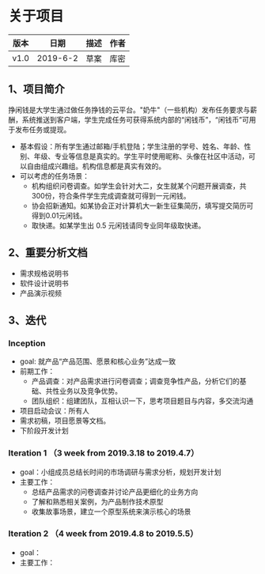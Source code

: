 # 关于项目

| 版本 | 日期 | 描述 | 作者 |
| --- | --- | --- | --- |
| v1.0 | 2019-6-2 | 草案 | 库密 |

## 1、项目简介

挣闲钱是大学生通过做任务挣钱的云平台。"奶牛"（一些机构）发布任务要求与薪酬，系统推送到客户端，学生完成任务可获得系统内部的“闲钱币”，“闲钱币”可用于发布任务或提现。

- 基本假设：所有学生通过邮箱/手机登陆；学生注册的学号、姓名、年龄、性别、年级、专业等信息是真实的。学生平时使用昵称、头像在社区中活动，可以自由组成兴趣组。机构信息都是真实有效的。
- 可以考虑的任务场景：
  - 机构组织问卷调查。如学生会针对大二，女生就某个问题开展调查，共300份，符合条件学生完成调查就可得到一元闲钱。
  - 协会招新通知。如某协会正对计算机大一新生征集简历，填写提交简历可得到0.01元闲钱。
  - 取快递。如某学生出 0.5 元闲钱请同专业同年级取快递。

## 2、重要分析文档

- 需求规格说明书
- 软件设计说明书
- 产品演示视频

## 3、迭代

### Inception

- goal: 就产品“产品范围、愿景和核心业务”达成一致
- 前期工作：
  - 产品调查：对产品需求进行问卷调查；调查竞争性产品，分析它们的基础、共性业务以及竞争优势。
  - 团队组织：组建团队，互相认识一下，思考项目题目与内容，多交流沟通
- 项目启动会议：所有人
- 需求初稿，项目愿景等文档。
- 下阶段开发计划

### Iteration 1 （3 week from 2019.3.18 to 2019.4.7）
- goal：小组成员总结长时间的市场调研与需求分析，规划开发计划
- 主要工作：
  - 总结产品需求的问卷调查并讨论产品更细化的业务方向
  - 了解和熟悉相关案例，为产品制作技术原型
  - 收集故事场景，建立一个原型系统来演示核心的场景

### Iteration 2 （4 week from 2019.4.8 to 2019.5.5）
- goal：
- 主要工作：
